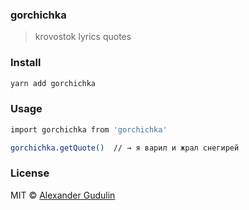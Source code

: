 ### gorchichka
> krovostok lyrics quotes

### Install

```sh
yarn add gorchichka
```

### Usage

```sh
import gorchichka from 'gorchichka'

gorchichka.getQuote()  // → я варил и жрал снегирей
```

### License

MIT © [Alexander Gudulin](http://gudulin.com)
